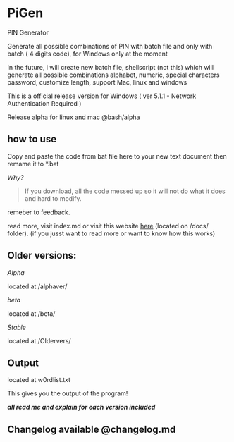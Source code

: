 # PiGen

PIN Generator

Generate all possible combinations of PIN with batch file and only with batch ( 4 digits code), for Windows only at the moment

In the future, i will create new batch file, shellscript (not this) which will generate all possible combinations alphabet, numeric, special characters password, customize length, support Mac, linux and windows

This is a official release version for Windows ( ver 5.1.1 - Network Authentication Required )

Release alpha for linux and mac @bash/alpha

## how to use

Copy and paste the code from bat file here to your new text document then remame it to *.bat

_Why?_

> If you download, all the code messed up so it will not do what it does and hard to modify. 

remeber to feedback.

read more, visit index.md or visit this website [here](https://bobdinh139.github.io/PiGen/)  (located on /docs/ folder). (if you jusst want to read more or want to know how this works)

## Older versions:

_Alpha_

located at /alphaver/

_beta_

located at /beta/

_Stable_

located at /Oldervers/

## Output

located at w0rdlist.txt 

This gives you the output of the program!

**_all read me and explain for each version included_**

## Changelog available @changelog.md
